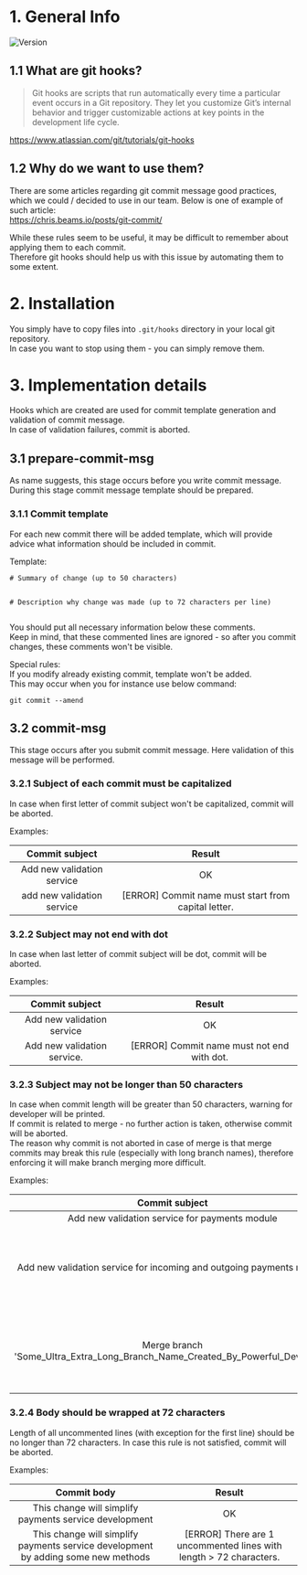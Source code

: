 # 1. General Info
![Version](https://img.shields.io/badge/version-1.0-blue?style=for-the-badge)
## 1.1 What are git hooks?
> Git hooks are scripts that run automatically every time a particular event occurs in a Git repository. 
They let you customize Git’s internal behavior and trigger customizable actions at key points in the development life cycle.

https://www.atlassian.com/git/tutorials/git-hooks

## 1.2 Why do we want to use them?
There are some articles regarding git commit message good practices, which we could / decided to use in our team.
Below is one of example of such article:   
https://chris.beams.io/posts/git-commit/  

While these rules seem to be useful, it may be difficult to remember about applying them to each commit.  
Therefore git hooks should help us with this issue by automating them to some extent.

# 2. Installation
You simply have to copy files into `.git/hooks` directory in your local git repository.  
In case you want to stop using them - you can simply remove them.

# 3. Implementation details
Hooks which are created are used for commit template generation and validation of commit message.  
In case of validation failures, commit is aborted.
## 3.1 prepare-commit-msg
As name suggests, this stage occurs before you write commit message.  
During this stage commit message template should be prepared.
### 3.1.1 Commit template
For each new commit there will be added template, which will provide advice what information should be included in commit.

Template:
```
# Summary of change (up to 50 characters)


# Description why change was made (up to 72 characters per line)


```
You should put all necessary information below these comments.  
Keep in mind, that these commented lines are ignored - so after you commit changes, these comments won't be visible.


Special rules:  
If you modify already existing commit, template won't be added.  
This may occur when you for instance use below command:   

`git commit --amend`
## 3.2 commit-msg
This stage occurs after you submit commit message. Here validation of this message will be performed.
### 3.2.1 Subject of each commit must be capitalized
In case when first letter of commit subject won't be capitalized, commit will be aborted.

Examples:

|Commit subject|Result|
|:---:|:---:|
|Add new validation service|OK|
|add new validation service|[ERROR] Commit name must start from capital letter.|

### 3.2.2 Subject may not end with dot
In case when last letter of commit subject will be dot, commit will be aborted.

Examples:

|Commit subject|Result|
|:---:|:---:|
|Add new validation service|OK|
|Add new validation service.|[ERROR] Commit name must not end with dot.|

### 3.2.3 Subject may not be longer than 50 characters
In case when commit length will be greater than 50 characters, warning for developer will be printed.  
If commit is related to merge - no further action is taken, otherwise commit will be aborted.  
The reason why commit is not aborted in case of merge is that merge commits may break this rule 
(especially with long branch names), therefore enforcing it will make branch merging more difficult.  

Examples:

|Commit subject|Result|
|:---:|:---:|
|Add new validation service for payments module|OK|
|Add new validation service for incoming and outgoing payments module|[ERROR] Subject is too long (Must be 50 characters at most).|
|Merge branch 'Some_Ultra_Extra_Long_Branch_Name_Created_By_Powerful_Developer'|[WARNING] Subject is too long (expected max length: 50, actual: 79).|

### 3.2.4 Body should be wrapped at 72 characters
Length of all uncommented lines (with exception for the first line) should be no longer than 72 characters.
In case this rule is not satisfied, commit will be aborted.

Examples:

|Commit body|Result|
|:---:|:---:|
|This change will simplify payments service development|OK|
|This change will simplify payments service development by adding some new methods|[ERROR] There are 1 uncommented lines with length > 72 characters.|
